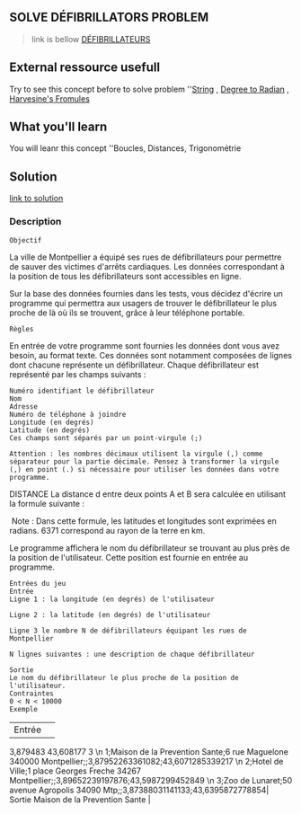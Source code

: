 ## SOLVE DÉFIBRILLATORS PROBLEM
 >link is bellow
[DÉFIBRILLATEURS](https://www.codingame.com/training/easy/defibrillators)

## External ressource usefull
Try to see this concept before to solve problem
 ''[String](https://fr.wikipedia.org/wiki/Cha%C3%AEne_de_caract%C3%A8res) , [Degree to Radian](https://fr.wikipedia.org/wiki/Radian#Relations_entre_grades.2C_degr.C3.A9s_et_radians) , [Harvesine's Fromules](http://www.movable-type.co.uk/scripts/latlong.html)

## What you'll learn
You will leanr this concept
 ''Boucles, Distances, Trigonométrie

## Solution
[link to solution](./defibrillators-solution.js)

### Description
    Objectif
La ville de Montpellier a équipé ses rues de défibrillateurs pour permettre de sauver des victimes d'arrêts cardiaques. Les données correspondant à la position de tous les défibrillateurs sont accessibles en ligne.

Sur la base des données fournies dans les tests, vous décidez d'écrire un programme qui permettra aux usagers de trouver le défibrillateur le plus proche de là où ils se trouvent, grâce à leur téléphone portable.

    Règles
En entrée de votre programme sont fournies les données dont vous avez besoin, au format texte. Ces données sont notamment composées de lignes dont chacune représente un défibrillateur. Chaque défibrillateur est représenté par les champs suivants :

    Numéro identifiant le défibrillateur
    Nom
    Adresse
    Numéro de téléphone à joindre
    Longitude (en degrés)
    Latitude (en degrés)
    Ces champs sont séparés par un point-virgule (;)

    Attention : les nombres décimaux utilisent la virgule (,) comme séparateur pour la partie décimale. Pensez à transformer la virgule (,) en point (.) si nécessaire pour utiliser les données dans votre programme.
 
DISTANCE
​La distance d entre deux points A et B sera calculée en utilisant la formule suivante :


​
Note : Dans cette formule, les latitudes et longitu​des sont exprimées en radians. 6371 correspond au rayon de la terre en km.

Le programme affichera le nom du défibrillateur se trouvant au plus près de la position de l'utilisateur. Cette position est fournie en entrée au programme.

    Entrées du jeu
    Entrée
    Ligne 1 : la longitude (en degrés) de l'utilisateur

    Ligne 2 : la latitude (en degrés) de l'utilisateur

    Ligne 3 le nombre N de défibrillateurs équipant les rues de Montpellier

    N lignes suivantes : une description de chaque défibrillateur

    Sortie
    Le nom du défibrillateur le plus proche de la position de l'utilisateur.
    Contraintes
    0 < N < 10000
    Exemple
|  |  |
| :------: | :----: |
| Entrée
3,879483
43,608177
3 \n 1;Maison de la Prevention Sante;6 rue Maguelone 340000 Montpellier;;3,87952263361082;43,6071285339217 \n 2;Hotel de Ville;1 place Georges Freche 34267 Montpellier;;3,89652239197876;43,5987299452849 \n 3;Zoo de Lunaret;50 avenue Agropolis 34090 Mtp;;3,87388031141133;43,6395872778854| Sortie Maison de la Prevention Sante |